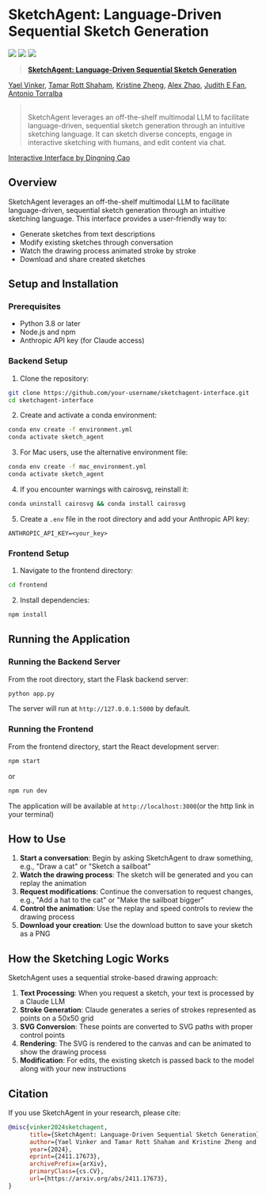 # SketchAgent: Language-Driven Sequential Sketch Generation

<a href="https://yael-vinker.github.io/sketch-agent/"><img src="https://img.shields.io/static/v1?label=Project&message=Website&color=blue"></a>
<a href="https://arxiv.org/abs/2411.17673"><img src="https://img.shields.io/badge/arXiv-2311.13608-b31b1b.svg"></a>
<a href="https://www.apache.org/licenses/LICENSE-2.0.txt"><img src="https://img.shields.io/badge/License-Apache-yellow"></a>
  
> <a href="">**SketchAgent: Language-Driven Sequential Sketch Generation**</a>
>
<a href="https://yael-vinker.github.io/website/" target="_blank">Yael Vinker</a>,
<a href="https://tamarott.github.io/" target="_blank">Tamar Rott Shaham</a>,
<a href="https://kristinezheng.github.io/" target="_blank">Kristine Zheng</a>,
<a href="https://www.linkedin.com/in/alex-zhao-a28b12176/" target="_blank">Alex Zhao</a>,
<a href="https://profiles.stanford.edu/judith-fan" target="_blank">Judith E Fan</a>,
<a href="https://groups.csail.mit.edu/vision/torralbalab/" target="_blank">Antonio Torralba</a>

> <br>
>  SketchAgent leverages an off-the-shelf multimodal LLM to facilitate language-driven, sequential sketch generation through an intuitive sketching language. It can sketch diverse concepts, engage in interactive sketching with humans, and edit content via chat.
</p>

<a href="[https://github.com/yourusername](https://sites.google.com/milton.edu/dingning-cao-portfolio/about-me)" target="_blank">Interactive Interface by Dingning Cao</a>


## Overview

SketchAgent leverages an off-the-shelf multimodal LLM to facilitate language-driven, sequential sketch generation through an intuitive sketching language. This interface provides a user-friendly way to:

- Generate sketches from text descriptions
- Modify existing sketches through conversation
- Watch the drawing process animated stroke by stroke
- Download and share created sketches

## Setup and Installation

### Prerequisites

- Python 3.8 or later
- Node.js and npm
- Anthropic API key (for Claude access)

### Backend Setup

1. Clone the repository:
```bash
git clone https://github.com/your-username/sketchagent-interface.git
cd sketchagent-interface
```

2. Create and activate a conda environment:
```bash
conda env create -f environment.yml
conda activate sketch_agent
```

3. For Mac users, use the alternative environment file:
```bash
conda env create -f mac_environment.yml
conda activate sketch_agent
```

4. If you encounter warnings with cairosvg, reinstall it:
```bash
conda uninstall cairosvg && conda install cairosvg
```

5. Create a `.env` file in the root directory and add your Anthropic API key:
```
ANTHROPIC_API_KEY=<your_key>
```

### Frontend Setup

1. Navigate to the frontend directory:
```bash
cd frontend
```

2. Install dependencies:
```bash
npm install
```

## Running the Application

### Running the Backend Server

From the root directory, start the Flask backend server:
```bash
python app.py
```

The server will run at `http://127.0.0.1:5000` by default.

### Running the Frontend

From the frontend directory, start the React development server:
```bash
npm start
```
or 
```bash
npm run dev
```

The application will be available at `http://localhost:3000`(or the http link in your terminal)

## How to Use

1. **Start a conversation**: Begin by asking SketchAgent to draw something, e.g., "Draw a cat" or "Sketch a sailboat"
2. **Watch the drawing process**: The sketch will be generated and you can replay the animation 
3. **Request modifications**: Continue the conversation to request changes, e.g., "Add a hat to the cat" or "Make the sailboat bigger"
4. **Control the animation**: Use the replay and speed controls to review the drawing process
5. **Download your creation**: Use the download button to save your sketch as a PNG

## How the Sketching Logic Works

SketchAgent uses a sequential stroke-based drawing approach:

1. **Text Processing**: When you request a sketch, your text is processed by a Claude LLM
2. **Stroke Generation**: Claude generates a series of strokes represented as points on a 50x50 grid
3. **SVG Conversion**: These points are converted to SVG paths with proper control points
4. **Rendering**: The SVG is rendered to the canvas and can be animated to show the drawing process
5. **Modification**: For edits, the existing sketch is passed back to the model along with your new instructions


## Citation

If you use SketchAgent in your research, please cite:

```bibtex
@misc{vinker2024sketchagent,
      title={SketchAgent: Language-Driven Sequential Sketch Generation}, 
      author={Yael Vinker and Tamar Rott Shaham and Kristine Zheng and Alex Zhao and Judith E Fan and Antonio Torralba},
      year={2024},
      eprint={2411.17673},
      archivePrefix={arXiv},
      primaryClass={cs.CV},
      url={https://arxiv.org/abs/2411.17673}, 
}
```
